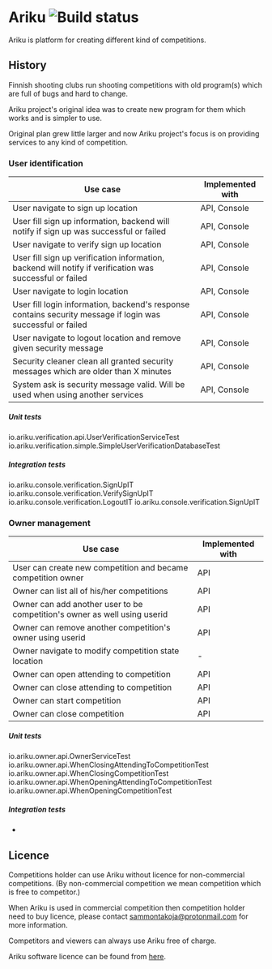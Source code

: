 # Ariku ![Build status](https://travis-ci.org/sammontakoja/Ariku.svg?branch=master)

Ariku is platform for creating different kind of competitions.

## History

Finnish shooting clubs run shooting competitions with old program(s) which are full of bugs
and hard to change.

Ariku project's original idea was to create new program for them which works and is simpler to use.

Original plan grew little larger and now Ariku project's focus is on providing services to any kind of competition.

### User identification

|Use case   | Implemented with|
|---|---|
|User navigate to sign up location | API, Console |
|User fill sign up information, backend will notify if sign up was successful or failed | API, Console |
|User navigate to verify sign up location | API, Console |
|User fill sign up verification information, backend will notify if verification was successful or failed | API, Console |
|User navigate to login location | API, Console |
|User fill login information, backend's response contains security message if login was successful or failed | API, Console |
|User navigate to logout location and remove given security message | API, Console |
|Security cleaner clean all granted security messages which are older than X minutes | API, Console |
|System ask is security message valid. Will be used when using another services | API, Console |

##### Unit tests
io.ariku.verification.api.UserVerificationServiceTest
io.ariku.verification.simple.SimpleUserVerificationDatabaseTest

##### Integration tests
io.ariku.console.verification.SignUpIT
io.ariku.console.verification.VerifySignUpIT
io.ariku.console.verification.LogoutIT
io.ariku.console.verification.SignUpIT

### Owner management

|Use case   | Implemented with |
|---|---|
|User can create new competition and became competition owner | API |
|Owner can list all of his/her competitions | API |
|Owner can add another user to be competition's owner as well using userid | API |
|Owner can remove another competition's owner using userid | API |
|Owner navigate to modify competition state location | - |
|Owner can open attending to competition | API |
|Owner can close attending to competition | API |
|Owner can start competition | API |
|Owner can close competition | API |

##### Unit tests
io.ariku.owner.api.OwnerServiceTest
io.ariku.owner.api.WhenClosingAttendingToCompetitionTest
io.ariku.owner.api.WhenClosingCompetitionTest
io.ariku.owner.api.WhenOpeningAttendingToCompetitionTest
io.ariku.owner.api.WhenOpeningCompetitionTest

##### Integration tests
-

## Licence

Competitions holder can use Ariku without licence for non-commercial competitions.
(By non-commercial competition we mean competition which is free to competitor.)

When Ariku is used in commercial competition then competition holder need to buy licence,
please contact sammontakoja@protonmail.com for more information.

Competitors and viewers can always use Ariku free of charge.

Ariku software licence can be found from [here](LICENSE).